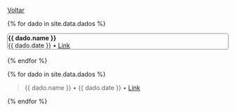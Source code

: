 [Voltar](./index.md)

{% for dado in site.data.dados %}

  <div style="border: 0.5px solid grey;border-radius: 5px;">
    <div style="padding:0.5px;">
      <strong>{{ dado.name }}</strong><br>
      {{ dado.date }} • <a href="{{ dado.link }}" target="_blank">Link</a>
    </div>
  </div>
  <br>
{% endfor %}

<br>

{% for dado in site.data.dados %}

> {{ dado.name }} • {{ dado.date }} • <a href="{{ dado.link }}" target="_blank">Link</a><br>

{% endfor %}
